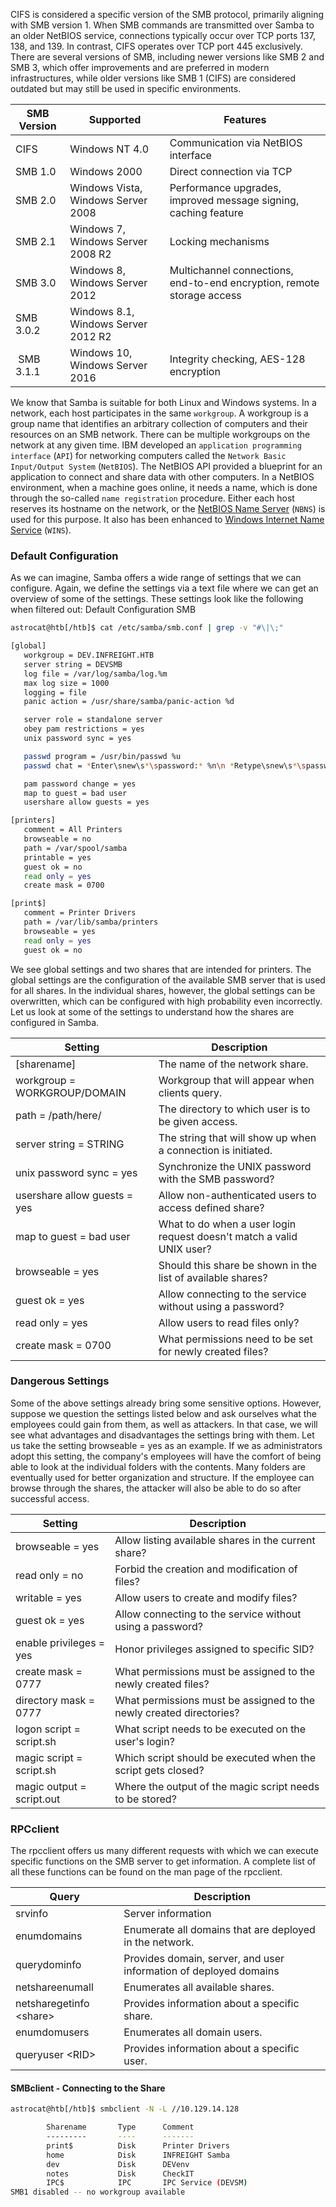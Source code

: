 CIFS is considered a specific version of the SMB protocol, primarily aligning with SMB version 1. When SMB commands are transmitted over Samba to an older NetBIOS service, connections typically occur over TCP ports 137, 138, and 139. In contrast, CIFS operates over TCP port 445 exclusively. There are several versions of SMB, including newer versions like SMB 2 and SMB 3, which offer improvements and are preferred in modern infrastructures, while older versions like SMB 1 (CIFS) are considered outdated but may still be used in specific environments.

| SMB Version | Supported                           | Features                                                               |
| ----------- | ----------------------------------- | ---------------------------------------------------------------------- |
| CIFS        | Windows NT 4.0                      | Communication via NetBIOS interface                                    |
| SMB 1.0     | Windows 2000                        | Direct connection via TCP                                              |
| SMB 2.0     | Windows Vista, Windows Server 2008  | Performance upgrades, improved message signing, caching feature        |
| SMB 2.1     | Windows 7, Windows Server 2008 R2   | Locking mechanisms                                                     |
| SMB 3.0     | Windows 8, Windows Server 2012      | Multichannel connections, end-to-end encryption, remote storage access |
| SMB 3.0.2   | Windows 8.1, Windows Server 2012 R2 |                                                                        |
|  SMB 3.1.1  | Windows 10, Windows Server 2016     | Integrity checking, AES-128 encryption                                 |

We know that Samba is suitable for both Linux and Windows systems. In a network, each host participates in the same `workgroup`. A workgroup is a group name that identifies an arbitrary collection of computers and their resources on an SMB network. There can be multiple workgroups on the network at any given time. IBM developed an `application programming interface` (`API`) for networking computers called the `Network Basic Input/Output System` (`NetBIOS`). The NetBIOS API provided a blueprint for an application to connect and share data with other computers. In a NetBIOS environment, when a machine goes online, it needs a name, which is done through the so-called `name registration` procedure. Either each host reserves its hostname on the network, or the [NetBIOS Name Server](https://networkencyclopedia.com/netbios-name-server-nbns/) (`NBNS`) is used for this purpose. It also has been enhanced to [Windows Internet Name Service](https://networkencyclopedia.com/windows-internet-name-service-wins/) (`WINS`).

### Default Configuration

As we can imagine, Samba offers a wide range of settings that we can configure. Again, we define the settings via a text file where we can get an overview of some of the settings. These settings look like the following when filtered out:
Default Configuration
SMB

``` bash
astrocat@htb[/htb]$ cat /etc/samba/smb.conf | grep -v "#\|\;" 

[global]
   workgroup = DEV.INFREIGHT.HTB
   server string = DEVSMB
   log file = /var/log/samba/log.%m
   max log size = 1000
   logging = file
   panic action = /usr/share/samba/panic-action %d

   server role = standalone server
   obey pam restrictions = yes
   unix password sync = yes

   passwd program = /usr/bin/passwd %u
   passwd chat = *Enter\snew\s*\spassword:* %n\n *Retype\snew\s*\spassword:* %n\n *password\supdated\ssuccessfully* .

   pam password change = yes
   map to guest = bad user
   usershare allow guests = yes

[printers]
   comment = All Printers
   browseable = no
   path = /var/spool/samba
   printable = yes
   guest ok = no
   read only = yes
   create mask = 0700

[print$]
   comment = Printer Drivers
   path = /var/lib/samba/printers
   browseable = yes
   read only = yes
   guest ok = no
```

We see global settings and two shares that are intended for printers. The global settings are the configuration of the available SMB server that is used for all shares. In the individual shares, however, the global settings can be overwritten, which can be configured with high probability even incorrectly. Let us look at some of the settings to understand how the shares are configured in Samba.

| Setting |	Description |
|------------|-----------------|
| [sharename] |	The name of the network share. |
| workgroup = WORKGROUP/DOMAIN |	Workgroup that will appear when clients query. |
| path = /path/here/ 	|The directory to which user is to be given access. |
|server string = STRING |	The string that will show up when a connection is initiated.|
|unix password sync = yes |	Synchronize the UNIX password with the SMB password?|
|usershare allow guests = yes |	Allow non-authenticated users to access defined share?|
|map to guest = bad user |	What to do when a user login request doesn't match a valid UNIX user?|
|browseable = yes |	Should this share be shown in the list of available shares?|
|guest ok = yes |	Allow connecting to the service without using a password?|
|read only = yes |	Allow users to read files only?|
|create mask = 0700 |	What permissions need to be set for newly created files?
### Dangerous Settings 

Some of the above settings already bring some sensitive options. However, suppose we question the settings listed below and ask ourselves what the employees could gain from them, as well as attackers. In that case, we will see what advantages and disadvantages the settings bring with them. Let us take the setting browseable = yes as an example. If we as administrators adopt this setting, the company's employees will have the comfort of being able to look at the individual folders with the contents. Many folders are eventually used for better organization and structure. If the employee can browse through the shares, the attacker will also be able to do so after successful access.

|Setting |	Description|
|-|-|
|browseable = yes | Allow listing available shares in the current share?|
|read only = no |	Forbid the creation and modification of files?|
|writable = yes |	Allow users to create and modify files?|
|guest ok = yes |	Allow connecting to the service without using a password?|
|enable privileges = yes |	Honor privileges assigned to specific SID?|
|create mask = 0777 |	What permissions must be assigned to the newly created files?|
|directory mask = 0777 |	What permissions must be assigned to the newly created directories?|
|logon script = script.sh |	What script needs to be executed on the user's login?|
|magic script = script.sh |	Which script should be executed when the script gets closed?|
|magic output = script.out |	Where the output of the magic script needs to be stored?|

### RPCclient

The rpcclient offers us many different requests with which we can execute specific functions on the SMB server to get information. A complete list of all these functions can be found on the man page of the rpcclient.

| Query                     | Description                                                       |
| ------------------------- | ----------------------------------------------------------------- |
| srvinfo                   | Server information                                                |
| enumdomains               | Enumerate all domains that are deployed in the network.           |
| querydominfo              | Provides domain, server, and user information of deployed domains |
| netshareenumall           | Enumerates all available shares.                                  |
| netsharegetinfo \<share\> | Provides information about a specific share.                      |
| enumdomusers              | Enumerates all domain users.                                      |
| queryuser \<RID\>         | Provides information about a specific user.                       |
#### SMBclient - Connecting to the Share

``` bash
astrocat@htb[/htb]$ smbclient -N -L //10.129.14.128

        Sharename       Type      Comment
        ---------       ----      -------
        print$          Disk      Printer Drivers
        home            Disk      INFREIGHT Samba
        dev             Disk      DEVenv
        notes           Disk      CheckIT
        IPC$            IPC       IPC Service (DEVSM)
SMB1 disabled -- no workgroup available
```

